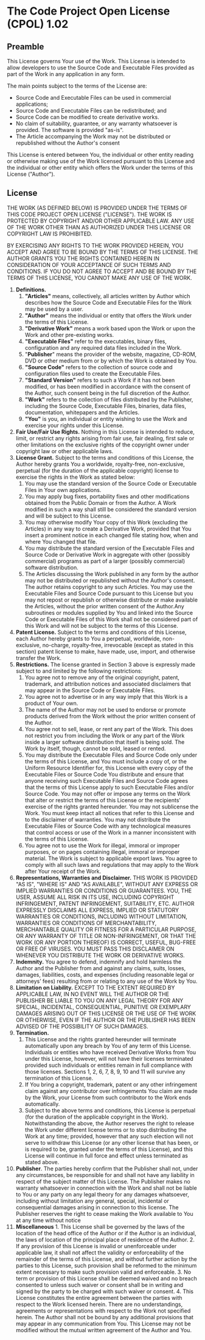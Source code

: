 # The Code Project Open License (CPOL) 1.02

## Preamble

This License governs Your use of the Work. This License is intended to allow developers to use the Source Code and Executable Files provided as part of the Work in any application in any form.

The main points subject to the terms of the License are:

*   Source Code and Executable Files can be used in commercial applications;
*   Source Code and Executable Files can be redistributed; and
*   Source Code can be modified to create derivative works.
*   No claim of suitability, guarantee, or any warranty whatsoever is provided. The software is provided "as-is".
*   The Article accompanying the Work may not be distributed or republished without the Author's consent

This License is entered between You, the individual or other entity reading or otherwise making use of the Work licensed pursuant to this License and the individual or other entity which offers the Work under the terms of this License ("Author").

## License

THE WORK (AS DEFINED BELOW) IS PROVIDED UNDER THE TERMS OF THIS CODE PROJECT OPEN LICENSE ("LICENSE"). THE WORK IS PROTECTED BY COPYRIGHT AND/OR OTHER APPLICABLE LAW. ANY USE OF THE WORK OTHER THAN AS AUTHORIZED UNDER THIS LICENSE OR COPYRIGHT LAW IS PROHIBITED.

BY EXERCISING ANY RIGHTS TO THE WORK PROVIDED HEREIN, YOU ACCEPT AND AGREE TO BE BOUND BY THE TERMS OF THIS LICENSE. THE AUTHOR GRANTS YOU THE RIGHTS CONTAINED HEREIN IN CONSIDERATION OF YOUR ACCEPTANCE OF SUCH TERMS AND CONDITIONS. IF YOU DO NOT AGREE TO ACCEPT AND BE BOUND BY THE TERMS OF THIS LICENSE, YOU CANNOT MAKE ANY USE OF THE WORK.

1.  **Definitions.**
    1.  **"Articles"** means, collectively, all articles written by Author which describes how the Source Code and Executable Files for the Work may be used by a user.
    2.  **"Author"** means the individual or entity that offers the Work under the terms of this License.
    3.  **"Derivative Work"** means a work based upon the Work or upon the Work and other pre-existing works.
    4.  **"Executable Files"** refer to the executables, binary files, configuration and any required data files included in the Work.
    5.  "**Publisher**" means the provider of the website, magazine, CD-ROM, DVD or other medium from or by which the Work is obtained by You.
    6.  **"Source Code"** refers to the collection of source code and configuration files used to create the Executable Files.
    7.  **"Standard Version"** refers to such a Work if it has not been modified, or has been modified in accordance with the consent of the Author, such consent being in the full discretion of the Author.
    8.  **"Work"** refers to the collection of files distributed by the Publisher, including the Source Code, Executable Files, binaries, data files, documentation, whitepapers and the Articles.
    9.  **"You"** is you, an individual or entity wishing to use the Work and exercise your rights under this License.
2.  **Fair Use/Fair Use Rights.** Nothing in this License is intended to reduce, limit, or restrict any rights arising from fair use, fair dealing, first sale or other limitations on the exclusive rights of the copyright owner under copyright law or other applicable laws.
3.  **License Grant.** Subject to the terms and conditions of this License, the Author hereby grants You a worldwide, royalty-free, non-exclusive, perpetual (for the duration of the applicable copyright) license to exercise the rights in the Work as stated below:
    1.  You may use the standard version of the Source Code or Executable Files in Your own applications.
    2.  You may apply bug fixes, portability fixes and other modifications obtained from the Public Domain or from the Author. A Work modified in such a way shall still be considered the standard version and will be subject to this License.
    3.  You may otherwise modify Your copy of this Work (excluding the Articles) in any way to create a Derivative Work, provided that You insert a prominent notice in each changed file stating how, when and where You changed that file.
    4.  You may distribute the standard version of the Executable Files and Source Code or Derivative Work in aggregate with other (possibly commercial) programs as part of a larger (possibly commercial) software distribution.
    5.  The Articles discussing the Work published in any form by the author may not be distributed or republished without the Author's consent. The author retains copyright to any such Articles. You may use the Executable Files and Source Code pursuant to this License but you may not repost or republish or otherwise distribute or make available the Articles, without the prior written consent of the Author.Any subroutines or modules supplied by You and linked into the Source Code or Executable Files of this Work shall not be considered part of this Work and will not be subject to the terms of this License.
4.  **Patent License.** Subject to the terms and conditions of this License, each Author hereby grants to You a perpetual, worldwide, non-exclusive, no-charge, royalty-free, irrevocable (except as stated in this section) patent license to make, have made, use, import, and otherwise transfer the Work.
5.  **Restrictions.** The license granted in Section 3 above is expressly made subject to and limited by the following restrictions:
    1.  You agree not to remove any of the original copyright, patent, trademark, and attribution notices and associated disclaimers that may appear in the Source Code or Executable Files.
    2.  You agree not to advertise or in any way imply that this Work is a product of Your own.
    3.  The name of the Author may not be used to endorse or promote products derived from the Work without the prior written consent of the Author.
    4.  You agree not to sell, lease, or rent any part of the Work. This does not restrict you from including the Work or any part of the Work inside a larger software distribution that itself is being sold. The Work by itself, though, cannot be sold, leased or rented.
    5.  You may distribute the Executable Files and Source Code only under the terms of this License, and You must include a copy of, or the Uniform Resource Identifier for, this License with every copy of the Executable Files or Source Code You distribute and ensure that anyone receiving such Executable Files and Source Code agrees that the terms of this License apply to such Executable Files and/or Source Code. You may not offer or impose any terms on the Work that alter or restrict the terms of this License or the recipients' exercise of the rights granted hereunder. You may not sublicense the Work. You must keep intact all notices that refer to this License and to the disclaimer of warranties. You may not distribute the Executable Files or Source Code with any technological measures that control access or use of the Work in a manner inconsistent with the terms of this License.
    6.  You agree not to use the Work for illegal, immoral or improper purposes, or on pages containing illegal, immoral or improper material. The Work is subject to applicable export laws. You agree to comply with all such laws and regulations that may apply to the Work after Your receipt of the Work.
6.  **Representations, Warranties and Disclaimer.** THIS WORK IS PROVIDED "AS IS", "WHERE IS" AND "AS AVAILABLE", WITHOUT ANY EXPRESS OR IMPLIED WARRANTIES OR CONDITIONS OR GUARANTEES. YOU, THE USER, ASSUME ALL RISK IN ITS USE, INCLUDING COPYRIGHT INFRINGEMENT, PATENT INFRINGEMENT, SUITABILITY, ETC. AUTHOR EXPRESSLY DISCLAIMS ALL EXPRESS, IMPLIED OR STATUTORY WARRANTIES OR CONDITIONS, INCLUDING WITHOUT LIMITATION, WARRANTIES OR CONDITIONS OF MERCHANTABILITY, MERCHANTABLE QUALITY OR FITNESS FOR A PARTICULAR PURPOSE, OR ANY WARRANTY OF TITLE OR NON-INFRINGEMENT, OR THAT THE WORK (OR ANY PORTION THEREOF) IS CORRECT, USEFUL, BUG-FREE OR FREE OF VIRUSES. YOU MUST PASS THIS DISCLAIMER ON WHENEVER YOU DISTRIBUTE THE WORK OR DERIVATIVE WORKS.
7.  **Indemnity.** You agree to defend, indemnify and hold harmless the Author and the Publisher from and against any claims, suits, losses, damages, liabilities, costs, and expenses (including reasonable legal or attorneys’ fees) resulting from or relating to any use of the Work by You.
8.  **Limitation on Liability.** EXCEPT TO THE EXTENT REQUIRED BY APPLICABLE LAW, IN NO EVENT WILL THE AUTHOR OR THE PUBLISHER BE LIABLE TO YOU ON ANY LEGAL THEORY FOR ANY SPECIAL, INCIDENTAL, CONSEQUENTIAL, PUNITIVE OR EXEMPLARY DAMAGES ARISING OUT OF THIS LICENSE OR THE USE OF THE WORK OR OTHERWISE, EVEN IF THE AUTHOR OR THE PUBLISHER HAS BEEN ADVISED OF THE POSSIBILITY OF SUCH DAMAGES.
9.  **Termination.**
    1.  This License and the rights granted hereunder will terminate automatically upon any breach by You of any term of this License. Individuals or entities who have received Derivative Works from You under this License, however, will not have their licenses terminated provided such individuals or entities remain in full compliance with those licenses. Sections 1, 2, 6, 7, 8, 9, 10 and 11 will survive any termination of this License.
    2.  If You bring a copyright, trademark, patent or any other infringement claim against any contributor over infringements You claim are made by the Work, your License from such contributor to the Work ends automatically.
    3.  Subject to the above terms and conditions, this License is perpetual (for the duration of the applicable copyright in the Work). Notwithstanding the above, the Author reserves the right to release the Work under different license terms or to stop distributing the Work at any time; provided, however that any such election will not serve to withdraw this License (or any other license that has been, or is required to be, granted under the terms of this License), and this License will continue in full force and effect unless terminated as stated above.
10.  **Publisher**. The parties hereby confirm that the Publisher shall not, under any circumstances, be responsible for and shall not have any liability in respect of the subject matter of this License. The Publisher makes no warranty whatsoever in connection with the Work and shall not be liable to You or any party on any legal theory for any damages whatsoever, including without limitation any general, special, incidental or consequential damages arising in connection to this license. The Publisher reserves the right to cease making the Work available to You at any time without notice
11.  **Miscellaneous**
    1.  This License shall be governed by the laws of the location of the head office of the Author or if the Author is an individual, the laws of location of the principal place of residence of the Author.
    2.  If any provision of this License is invalid or unenforceable under applicable law, it shall not affect the validity or enforceability of the remainder of the terms of this License, and without further action by the parties to this License, such provision shall be reformed to the minimum extent necessary to make such provision valid and enforceable.
    3.  No term or provision of this License shall be deemed waived and no breach consented to unless such waiver or consent shall be in writing and signed by the party to be charged with such waiver or consent.
    4.  This License constitutes the entire agreement between the parties with respect to the Work licensed herein. There are no understandings, agreements or representations with respect to the Work not specified herein. The Author shall not be bound by any additional provisions that may appear in any communication from You. This License may not be modified without the mutual written agreement of the Author and You.
